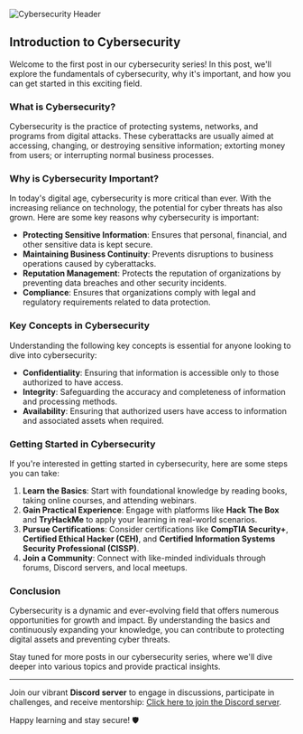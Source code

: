 ![Cybersecurity Header](https://avatars.githubusercontent.com/u/181215633?s=400&u=3d35d694e21633adac809b993d56744cd1b4b24b&v=4)

## Introduction to Cybersecurity

Welcome to the first post in our cybersecurity series! In this post, we'll explore the fundamentals of cybersecurity, why it's important, and how you can get started in this exciting field.

### What is Cybersecurity?

Cybersecurity is the practice of protecting systems, networks, and programs from digital attacks. These cyberattacks are usually aimed at accessing, changing, or destroying sensitive information; extorting money from users; or interrupting normal business processes.

### Why is Cybersecurity Important?

In today's digital age, cybersecurity is more critical than ever. With the increasing reliance on technology, the potential for cyber threats has also grown. Here are some key reasons why cybersecurity is important:

- **Protecting Sensitive Information**: Ensures that personal, financial, and other sensitive data is kept secure.
- **Maintaining Business Continuity**: Prevents disruptions to business operations caused by cyberattacks.
- **Reputation Management**: Protects the reputation of organizations by preventing data breaches and other security incidents.
- **Compliance**: Ensures that organizations comply with legal and regulatory requirements related to data protection.

### Key Concepts in Cybersecurity

Understanding the following key concepts is essential for anyone looking to dive into cybersecurity:

- **Confidentiality**: Ensuring that information is accessible only to those authorized to have access.
- **Integrity**: Safeguarding the accuracy and completeness of information and processing methods.
- **Availability**: Ensuring that authorized users have access to information and associated assets when required.

### Getting Started in Cybersecurity

If you're interested in getting started in cybersecurity, here are some steps you can take:

1. **Learn the Basics**: Start with foundational knowledge by reading books, taking online courses, and attending webinars.
2. **Gain Practical Experience**: Engage with platforms like **Hack The Box** and **TryHackMe** to apply your learning in real-world scenarios.
3. **Pursue Certifications**: Consider certifications like **CompTIA Security+**, **Certified Ethical Hacker (CEH)**, and **Certified Information Systems Security Professional (CISSP)**.
4. **Join a Community**: Connect with like-minded individuals through forums, Discord servers, and local meetups.

### Conclusion

Cybersecurity is a dynamic and ever-evolving field that offers numerous opportunities for growth and impact. By understanding the basics and continuously expanding your knowledge, you can contribute to protecting digital assets and preventing cyber threats.

Stay tuned for more posts in our cybersecurity series, where we'll dive deeper into various topics and provide practical insights.

---

Join our vibrant **Discord server** to engage in discussions, participate in challenges, and receive mentorship: [Click here to join the Discord server](https://discord.gg/3aMhWUJuzq).

Happy learning and stay secure! 🛡️
